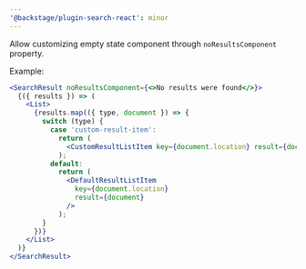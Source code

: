 ```yaml
---
'@backstage/plugin-search-react': minor
---
```


Allow customizing empty state component through `noResultsComponent` property.

Example:

```jsx
<SearchResult noResultsComponent={<>No results were found</>}>
  {({ results }) => (
    <List>
      {results.map(({ type, document }) => {
        switch (type) {
          case 'custom-result-item':
            return (
              <CustomResultListItem key={document.location} result={document} />
            );
          default:
            return (
              <DefaultResultListItem
                key={document.location}
                result={document}
              />
            );
        }
      })}
    </List>
  )}
</SearchResult>
```
